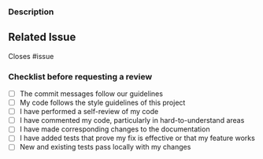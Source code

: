 <!--- Provide a general summary of your changes in the Title above -->

### Description<!-- markdownlint-disable-line MD041 -->

<!--- Describe your changes in detail and the related issue. Please also include relevant motivation and context. -->

## Related Issue

<!--- This project only accepts pull requests related to open issues -->
<!--- If suggesting a new feature or change, please discuss it in an issue first -->
<!--- If fixing a bug, there should be an issue describing it with steps to reproduce -->
<!--- Please link to the issue here: -->

Closes #issue

### Checklist before requesting a review

- [ ] The commit messages follow our guidelines
- [ ] My code follows the style guidelines of this project
- [ ] I have performed a self-review of my code
- [ ] I have commented my code, particularly in hard-to-understand areas
- [ ] I have made corresponding changes to the documentation
- [ ] I have added tests that prove my fix is effective or that my feature works
- [ ] New and existing tests pass locally with my changes

<!-- IMPORTANT: Please review the CONTRIBUTING.md file for detailed contributing guidelines. -->
